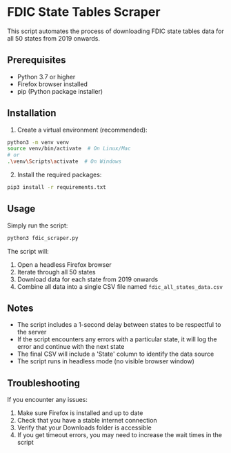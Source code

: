 # FDIC State Tables Scraper

This script automates the process of downloading FDIC state tables data for all 50 states from 2019 onwards.

## Prerequisites

- Python 3.7 or higher
- Firefox browser installed
- pip (Python package installer)

## Installation

1. Create a virtual environment (recommended):
```bash
python3 -m venv venv
source venv/bin/activate  # On Linux/Mac
# or
.\venv\Scripts\activate  # On Windows
```

2. Install the required packages:
```bash
pip3 install -r requirements.txt
```

## Usage

Simply run the script:
```bash
python3 fdic_scraper.py
```

The script will:
1. Open a headless Firefox browser
2. Iterate through all 50 states
3. Download data for each state from 2019 onwards
4. Combine all data into a single CSV file named `fdic_all_states_data.csv`

## Notes

- The script includes a 1-second delay between states to be respectful to the server
- If the script encounters any errors with a particular state, it will log the error and continue with the next state
- The final CSV will include a 'State' column to identify the data source
- The script runs in headless mode (no visible browser window)

## Troubleshooting

If you encounter any issues:
1. Make sure Firefox is installed and up to date
2. Check that you have a stable internet connection
3. Verify that your Downloads folder is accessible
4. If you get timeout errors, you may need to increase the wait times in the script 
